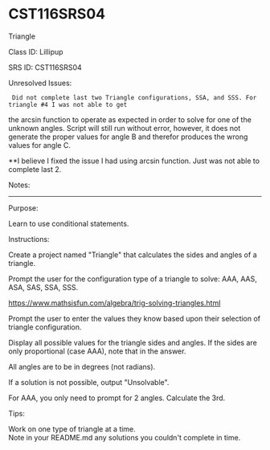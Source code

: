 # CST116SRS04
Triangle


Class ID: Lillipup

SRS ID: CST116SRS04

Unresolved Issues:  

     Did not complete last two Triangle configurations, SSA, and SSS. For triangle #4 I was not able to get 
the arcsin function to operate as expected in order to solve for one of the unknown angles. Script will still run without error, 
however, it does not generate the proper values for angle B and therefor produces the wrong values for angle C.

**I believe I fixed the issue I had using arcsin function. Just was not able to complete last 2.


Notes:  


---

Purpose:  

Learn to use conditional statements. 



Instructions:  

Create a project named "Triangle" that calculates the sides and angles of a triangle.  

Prompt the user for the configuration type of a triangle to solve: AAA, AAS, ASA, SAS, SSA, SSS.  

https://www.mathsisfun.com/algebra/trig-solving-triangles.html

Prompt the user to enter the values they know based upon their selection of triangle configuration.  

Display all possible values for the triangle sides and angles. If the sides are only proportional (case AAA), note that in the answer.  

All angles are to be in degrees (not radians).  

If a solution is not possible, output "Unsolvable".  

For AAA, you only need to prompt for 2 angles. Calculate the 3rd.  

Tips:  

Work on one type of triangle at a time.  
Note in your README.md any solutions you couldn't complete in time. 

